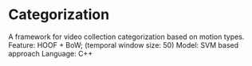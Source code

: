 # Categorization
A framework for video collection categorization based on motion types.
Feature: HOOF + BoW; (temporal window size: 50)
Model: SVM based approach
Language: C++
